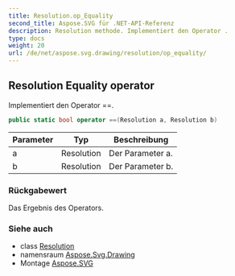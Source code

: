 ```yaml
---
title: Resolution.op_Equality
second_title: Aspose.SVG für .NET-API-Referenz
description: Resolution methode. Implementiert den Operator .
type: docs
weight: 20
url: /de/net/aspose.svg.drawing/resolution/op_equality/
---
```

## Resolution Equality operator

Implementiert den Operator ==.

```csharp
public static bool operator ==(Resolution a, Resolution b)
```

| Parameter | Typ | Beschreibung |
| --- | --- | --- |
| a | Resolution | Der Parameter a. |
| b | Resolution | Der Parameter b. |

### Rückgabewert

Das Ergebnis des Operators.

### Siehe auch

* class [Resolution](../)
* namensraum [Aspose.Svg.Drawing](../../resolution/)
* Montage [Aspose.SVG](../../../)


